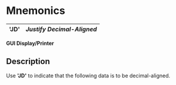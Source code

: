 # Mnemonics

**'JD'** |  **_Justify Decimal-Aligned_**  
---|---  
  
**GUI Display/Printer**

##  Description

Use **'JD'** to indicate that the following data is to be decimal-aligned.

